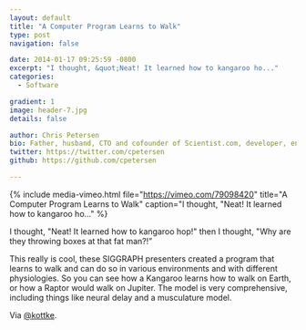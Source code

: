 ```yaml
---
layout: default
title: "A Computer Program Learns to Walk"
type: post
navigation: false

date: 2014-01-17 09:25:59 -0800
excerpt: "I thought, &quot;Neat! It learned how to kangaroo ho..."
categories:
  - Software

gradient: 1
image: header-7.jpg
details: false

author: Chris Petersen
bio: Father, husband, CTO and cofounder of Scientist.com, developer, entrepreneur and technologist.
twitter: https://twitter.com/cpetersen
github: https://github.com/cpetersen

---
```


{% include media-vimeo.html file="https://vimeo.com/79098420" title="A Computer Program Learns to Walk" caption="I thought, &quot;Neat! It learned how to kangaroo ho..." %}

I thought, "Neat! It learned how to kangaroo hop!" then I thought, "Why are they throwing boxes at that fat man?!”  

 This really is cool, these SIGGRAPH presenters created a program that learns to walk and can do so in various environments and with different physiologies. So you can see how a Kangaroo learns how to walk on Earth, or how a Raptor would walk on Jupiter. The model is very comprehensive, including things like neural delay and a musculature model.

 Via  [@kottke](http://kottke.org/14/01/a-computer-learns-how-to-walk). 

 
